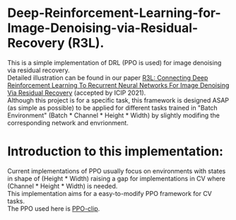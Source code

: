 # Deep-Reinforcement-Learning-for-Image-Denoising-via-Residual-Recovery (R3L).
This is a simple implementation of DRL (PPO is used) for image denoising via residual recovery.\
Detailed illustration can be found in our paper [R3L: Connecting Deep Reinforcement Learning To Recurrent Neural Networks For Image Denoising Via Residual Recovery](https://arxiv.org/abs/2107.05318) (accepted by ICIP 2021).\
Although this project is for a specific task, this framework is designed ASAP (as simple as possible) to be applied for different tasks trained in "Batch Environment" (Batch * Channel * Height * Width) by slightly modifing the corresponding network and envrionment.
# Introduction to this implementation:
Current implementations of PPO usually focus on environments with states in shape of (Height * Width) raising a gap for implementations in CV where (Channel * Height * Width) is needed.\
This implementation aims for a easy-to-modify PPO framework for CV tasks.\
The PPO used here is [PPO-clip](https://spinningup.openai.com/en/latest/algorithms/ppo.html).
